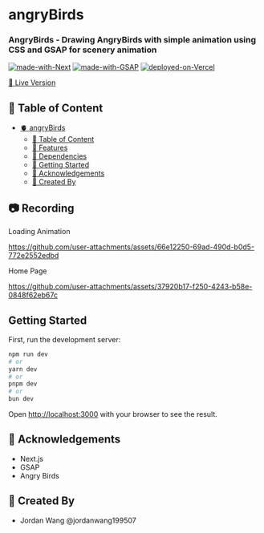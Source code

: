 # angryBirds

### AngryBirds - Drawing AngryBirds with simple animation using CSS and GSAP for scenery animation

[![made-with-Next](https://img.shields.io/badge/Made%20with-Next.js%20-success)](https://nextjs.org/)
[![made-with-GSAP](https://img.shields.io/badge/Made%20with-GSAP%20-yellow)](https://woocommerce.com/)
[![deployed-on-Vercel](https://img.shields.io/badge/Deployed%20on-Vercel%20-orange)](https://vercel.com/)

[🐤 Live Version](https://angry-birds-two.vercel.app)

## 📑 Table of Content
- [🫀 angryBirds](#-angryBirds)
  - [📑 Table of Content](#-table-of-content)
  - [🌟 Features](#-features)
  - [🧱 Dependencies](#-dependencies)
  - [🚀 Getting Started](#-getting-started)
  - [📘 Acknowledgements](#-acknowledgements)
  - [🔨 Created By](#-created-by)

## 📷 Recording

Loading Animation

https://github.com/user-attachments/assets/66e12250-69ad-490d-b0d5-772e2552edbd

Home Page

https://github.com/user-attachments/assets/37920b17-f250-4243-b58e-0848f62eb67c

## Getting Started

First, run the development server:

```bash
npm run dev
# or
yarn dev
# or
pnpm dev
# or
bun dev
```

Open [http://localhost:3000](http://localhost:3000) with your browser to see the result.

## 📘 Acknowledgements
- Next.js
- GSAP
- Angry Birds

## 🔨 Created By
- Jordan Wang @jordanwang199507
